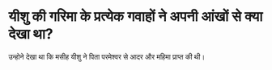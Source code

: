 # यीशु की गरिमा के प्रत्येक गवाहों ने अपनी आंखों से क्या देखा था?
उन्होने देखा था कि मसीह यीशु ने पिता परमेश्वर से आदर और महिमा प्राप्त की थी।